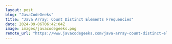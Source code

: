 ```yaml
---
layout: post
blog: "JavaCodeGeeks"
title: "Java Array: Count Distinct Elements Frequencies"
date: 2024-09-06T06:42:04Z
image: images/javacodegeeks.png
remote_url: "https://www.javacodegeeks.com/java-array-count-distinct-elements-frequencies.html"
---
```

